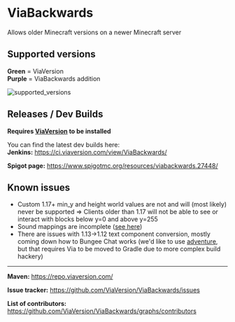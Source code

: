 # ViaBackwards

Allows older Minecraft versions on a newer Minecraft server

Supported versions
-
**Green** = ViaVersion\
**Purple** = ViaBackwards addition

![supported_versions](https://i.imgur.com/MGmk8Yp.png)

Releases / Dev Builds
-
**Requires [ViaVersion](https://www.spigotmc.org/resources/viaversion.19254/) to be installed**
   
You can find the latest dev builds here:\
**Jenkins:** https://ci.viaversion.com/view/ViaBackwards/

**Spigot page:** https://www.spigotmc.org/resources/viabackwards.27448/

Known issues
-
* Custom 1.17+ min_y and height world values are not and will (most likely) never be supported => Clients older than 1.17 will not be able to see or interact with blocks below y=0 and above y=255
* Sound mappings are incomplete ([see here](https://github.com/ViaVersion/ViaBackwards/issues/326))
* There are issues with 1.13->1.12 text component conversion, mostly coming down how to Bungee Chat works (we'd like to use [adventure](https://github.com/KyoriPowered/adventure), but that requires Via to be moved to Gradle due to more complex build hackery)

---

**Maven:** https://repo.viaversion.com/

**Issue tracker:** https://github.com/ViaVersion/ViaBackwards/issues

**List of contributors:** https://github.com/ViaVersion/ViaBackwards/graphs/contributors